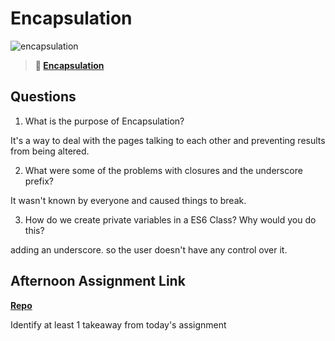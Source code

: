 # Encapsulation

![encapsulation](https://bcw.blob.core.windows.net/public/img/journals/5838157482080222)

> **📖 [Encapsulation](https://codeworksacademy.com/fs-student-guide/resources/wk3/02-Encapsulation)**

## Questions

1. What is the purpose of Encapsulation?

It's a way to deal with the pages talking to each other and preventing results from being altered.

2. What were some of the problems with closures and the underscore prefix?

It wasn't known by everyone and caused things to break.

3. How do we create private variables in a ES6 Class? Why would you do this?

adding an underscore. so the user doesn't have any control over it.

## Afternoon Assignment Link

**[Repo](https://github.com/zachrasmussen/Vending-Machine)**

Identify at least 1 takeaway from today's assignment
